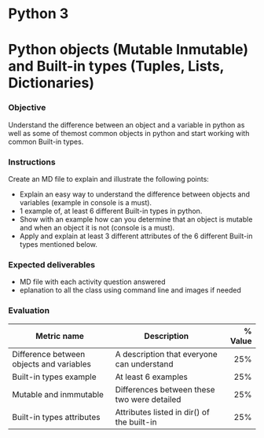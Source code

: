 # Python 3
# Python objects (Mutable Inmutable) and Built-in types (Tuples, Lists, Dictionaries)

### Objective
Understand the difference between an object and a variable in python as well as some of themost common objects in python and start working with common Built-in types.

### Instructions
Create an MD file to explain and illustrate the following points:
- Explain an easy way to understand the difference between objects and variables (example in console is a must).
- 1 example of, at least 6 different Built-in types in python.
- Show with an example how can you determine that an object is mutable and when an object it is not (console is a must).
- Apply and explain at least 3 different attributes of the 6 different Built-in types mentioned below.

### Expected deliverables
- MD file with each activity question answered
- eplanation to all the class using command line and images if needed

### Evaluation

| Metric name | Description | % Value |
| ----------- |-------------| -------:|
| Difference between objects and variables  | A description that everyone can understand | 25% |
| Built-in types example   | At least 6 examples | 25% |
| Mutable and inmmutable   | Differences between these two were detailed | 25% |
| Built-in types attributes   | Attributes listed in dir() of the built-in | 25% |
